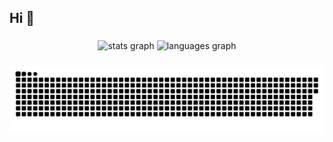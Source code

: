 <h2 align="left">Hi 👋

###

<div align="center">
  <img src="https://github-readme-stats.vercel.app/api?username=IceyFL&hide_title=false&hide_rank=false&show_icons=true&include_all_commits=true&count_private=true&disable_animations=false&theme=nightowl&locale=en&hide_border=false" height="150" alt="stats graph"  />
  <img src="https://github-readme-stats.vercel.app/api/top-langs?username=IceyFL&locale=en&hide_title=false&layout=compact&card_width=320&langs_count=5&theme=nightowl&hide_border=false" height="150" alt="languages graph"  />
</div>

###

<img src="https://raw.githubusercontent.com/owenlol2132/owenlol2132/output/snake.svg" alt="Snake animation" />

###
